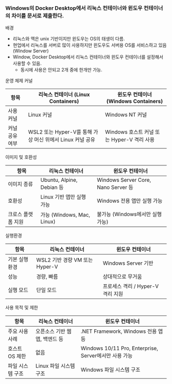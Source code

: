 ### Windows의 Docker Desktop에서 리눅스 컨테이너와 윈도우 컨테이너의 차이를 문서로 제출한다.

배경

- 리눅스와 맥은 unix 기반이지만 윈도우는 OS의 태생이 다름.
- 현업에서 리눅스를 서버로 많이 사용하지만 윈도우도 서버용 OS를 서비스하고 있음(Window Server)
- Window, Docker Desktop에서 리눅스 컨테이너와 윈도우 컨테이너를 설정해서 사용할 수 있음.
    - 동시에 사용은 안되고 2개 중에 한개만 가능.

운영 체제 커널

| 항목 | 리눅스 컨테이너 (Linux Containers) | 윈도우 컨테이너 (Windows Containers) |
| --- | --- | --- |
| 사용 커널 | Linux 커널 | Windows NT 커널 |
| 커널 공유 여부 | WSL2 또는 Hyper-V를 통해 가상 머신 위에서 Linux 커널 공유 | Windows 호스트 커널 또는 Hyper-V 격리 사용 |

이미지 및 호환성

| 항목 | 리눅스 컨테이너 | 윈도우 컨테이너 |
| --- | --- | --- |
| 이미지 종류 | Ubuntu, Alpine, Debian 등 | Windows Server Core, Nano Server 등 |
| 호환성 | Linux 기반 앱만 실행 가능 | Windows 전용 앱만 실행 가능 |
| 크로스 플랫폼 지원 | 가능 (Windows, Mac, Linux) | 불가능 (Windows에서만 실행 가능) |

실행환경

| 항목 | 리눅스 컨테이너 | 윈도우 컨테이너 |
| --- | --- | --- |
| 기본 실행 환경 | WSL2 기반 경량 VM 또는 Hyper-V | Windows Server 기반 |
| 성능 | 경량, 빠름 | 상대적으로 무거움 |
| 실행 모드 | 단일 모드 | 프로세스 격리 / Hyper-V 격리 지원 |

사용 목적 및 제한

| 항목 | 리눅스 컨테이너 | 윈도우 컨테이너 |
| --- | --- | --- |
| 주요 사용 사례 | 오픈소스 기반 웹앱, 백엔드 등 | .NET Framework, Windows 전용 앱 등 |
| 호스트 OS 제한 | 없음 | Windows 10/11 Pro, Enterprise, Server에서만 사용 가능 |
| 파일 시스템 구조 | Linux 파일 시스템 구조 | Windows 파일 시스템 구조 |